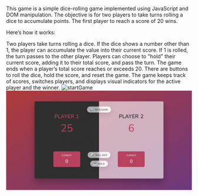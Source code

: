 
This game is a simple dice-rolling game implemented using JavaScript and DOM manipulation. The objective is for two players to take turns rolling a dice to accumulate points. The first player to reach a score of 20 wins.

Here’s how it works:

Two players take turns rolling a dice. If the dice shows a number other than 1, the player can accumulate the value into their current score. If 1 is rolled, the turn passes to the other player.
Players can choose to "hold" their current score, adding it to their total score, and pass the turn.
The game ends when a player’s total score reaches or exceeds 20.
There are buttons to roll the dice, hold the score, and reset the game.
The game keeps track of scores, switches players, and displays visual indicators for the active player and the winner.
![startGame](startGamejpg.)
![wonGame](wonGame.jpg)


